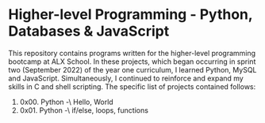 # Higher-level Programming - Python, Databases & JavaScript

This repository contains programs written for the higher-level programming bootcamp at ALX School. In these projects, which began occurring in sprint two (September 2022) of the year one curriculum, I learned Python, MySQL and JavaScript. Simultaneously, I continued to reinforce and expand my skills in C and shell scripting. The specific list of projects contained follows:

1. 0x00. Python -\ Hello, World
2. 0x01. Python -\ if/else, loops, functions
